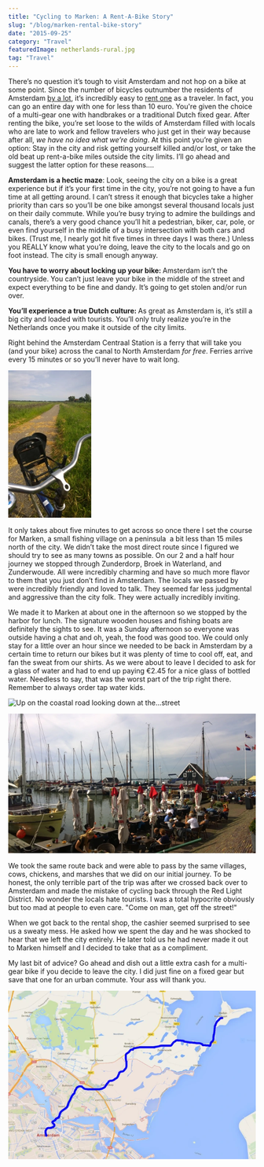 ```yaml
---
title: "Cycling to Marken: A Rent-A-Bike Story"
slug: "/blog/marken-rental-bike-story"
date: "2015-09-25"
category: "Travel"
featuredImage: netherlands-rural.jpg
tag: "Travel"
---
```


There’s no question it’s tough to visit Amsterdam and not hop on a bike at some point. Since the number of bicycles outnumber the residents of Amsterdam <a href="http://www.dutchamsterdam.nl/68-amsterdam-city-of-bikes" target="_blank">by a lot</a>, it’s incredibly easy to <a href="http://www.amsterdam.info/transport/bike-rentals/" target="_blank">rent one</a> as a traveler. In fact, you can go an entire day with one for less than 10 euro. You're given the choice of a multi-gear one with handbrakes or a traditional Dutch fixed gear. After renting the bike, you’re set loose to the wilds of Amsterdam filled with locals who are late to work and fellow travelers who just get in their way because after all, <em>we have no idea what we’re doing</em>. At this point you’re given an option: Stay in the city and risk getting yourself killed and/or lost, or take the old beat up rent-a-bike miles outside the city limits. I’ll go ahead and suggest the latter option for these reasons….

<strong>Amsterdam is a hectic maze</strong>: Look, seeing the city on a bike is a great experience but if it’s your first time in the city, you’re not going to have a fun time at all getting around. I can’t stress it enough that bicycles take a higher priority than cars so you’ll be one bike amongst several thousand locals just on their daily commute. While you’re busy trying to admire the buildings and canals, there’s a very good chance you’ll hit a pedestrian, biker, car, pole, or even find yourself in the middle of a busy intersection with both cars and bikes. (Trust me, I nearly got hit five times in three days I was there.) Unless you REALLY know what you’re doing, leave the city to the locals and go on foot instead. The city is small enough anyway.

<strong>You have to worry about locking up your bike: </strong>Amsterdam isn’t the countryside. You can’t just leave your bike in the middle of the street and expect everything to be fine and dandy. It’s going to get stolen and/or run over.

<strong>You’ll experience a true Dutch culture: </strong>As great as Amsterdam is, it’s still a big city and loaded with tourists. You’ll only truly realize you’re in the Netherlands once you make it outside of the city limits.

Right behind the Amsterdam Centraal Station is a ferry that will take you (and your bike) across the canal to North Amsterdam <em>for free</em>. Ferries arrive every 15 minutes or so you’ll never have to wait long.

![Onward!](./rental-bike.webp)

It only takes about five minutes to get across so once there I set the course for Marken, a small fishing village on a peninsula&nbsp; a bit less than 15 miles north of the city. We didn’t take the most direct route since I figured we should try to see as many towns as possible. On our 2 and a half hour journey we stopped through Zunderdorp, Broek in Waterland, and Zunderwoude. All were incredibly charming and have so much more flavor to them that you just don’t find in Amsterdam. The locals we passed by were incredibly friendly and loved to talk. They seemed far less judgmental and aggressive than the city folk. They were actually incredibly inviting.

We made it to Marken at about one in the afternoon so we stopped by the harbor for lunch. The signature wooden houses and fishing boats are definitely the sights to see. It was a Sunday afternoon so everyone was outside having a chat and oh, yeah, the food was good too. We could only stay for a little over an hour since we needed to be back in Amsterdam by a certain time to return our bikes but it was plenty of time to cool off, eat, and fan the sweat from our shirts. As we were about to leave I decided to ask for a glass of water and had to end up paying&nbsp;€2.45 for a nice glass of bottled water. Needless to say, that was the worst part of the trip right there. Remember to always order tap water kids.

![Up on the coastal road looking down at the...street](./netherlands-crossroads.webp)


![The Marken Fishing Village](./marken-village.webp)

We took the same route back and were able to pass by the same villages, cows, chickens, and marshes that we did on our initial journey. To be honest, the only terrible part of the trip was after we crossed back over to Amsterdam and made the mistake of cycling back through the Red Light District. No wonder the locals hate tourists. I was a total hypocrite obviously but too mad at people to even care. "Come on man, get off the street!"

When we got back to the rental shop, the cashier seemed surprised to see us a sweaty mess. He asked how we spent the day and he was shocked to hear that we left the city entirely. He later told us he had never made it out to Marken himself and I decided to take that as a compliment.

My last bit of advice? Go ahead and dish out a little extra cash for a multi-gear bike if you decide to leave the city. I did just fine on a fixed gear but save that one for an urban commute. Your ass will thank you.

![A crude sketch of our route.<br>Courtesy of Google Maps and Microsoft Paint](./marken-trip-map.webp)

